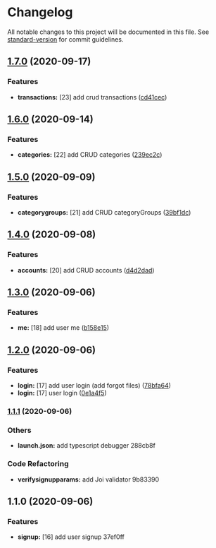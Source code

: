 # Changelog

All notable changes to this project will be documented in this file. See [standard-version](https://github.com/conventional-changelog/standard-version) for commit guidelines.

## [1.7.0](https://github.com/brucegroverlee/wallet_backend/compare/v1.6.0...v1.7.0) (2020-09-17)


### Features

* **transactions:** [23] add crud transactions ([cd41cec](https://github.com/brucegroverlee/wallet_backend/commit/cd41cec8edcb1be9925714f45b4fe744b9b049a0))

## [1.6.0](https://github.com/brucegroverlee/wallet_backend/compare/v1.5.0...v1.6.0) (2020-09-14)


### Features

* **categories:** [22] add CRUD categories ([239ec2c](https://github.com/brucegroverlee/wallet_backend/commit/239ec2c367a83dafbd0d190f6e7f63d609530dc6))

## [1.5.0](https://github.com/brucegroverlee/wallet_backend/compare/v1.4.0...v1.5.0) (2020-09-09)


### Features

* **categorygroups:** [21] add CRUD categoryGroups ([39bf1dc](https://github.com/brucegroverlee/wallet_backend/commit/39bf1dc6d37910ed330891d674401b8a40f361d1))

## [1.4.0](https://github.com/brucegroverlee/wallet_backend/compare/v1.3.0...v1.4.0) (2020-09-08)


### Features

* **accounts:** [20] add CRUD accounts ([d4d2dad](https://github.com/brucegroverlee/wallet_backend/commit/d4d2dad924d5e79f4f333799acf599893ed6c86c))

## [1.3.0](https://github.com/brucegroverlee/wallet_backend/compare/v1.2.0...v1.3.0) (2020-09-06)


### Features

* **me:** [18] add user me ([b158e15](https://github.com/brucegroverlee/wallet_backend/commit/b158e15d6bbee5bf33295fb2f27417b4237ca0da))

## [1.2.0](https://github.com/brucegroverlee/wallet_backend/compare/v1.1.1...v1.2.0) (2020-09-06)


### Features

* **login:** [17] add user login (add forgot files) ([78bfa64](https://github.com/brucegroverlee/wallet_backend/commit/78bfa64c971688419cf704331f0f512febffb63f))
* **login:** [17] user login ([0e1a4f5](https://github.com/brucegroverlee/wallet_backend/commit/0e1a4f55e5f441ced4e551156e46aeecd2a71102))

### [1.1.1](///compare/v1.1.0...v1.1.1) (2020-09-06)


### Others

* **launch.json:** add typescript debugger 288cb8f


### Code Refactoring

* **verifysignupparams:** add Joi validator 9b83390

## 1.1.0 (2020-09-06)


### Features

* **signup:** [16] add user signup 37ef0ff
